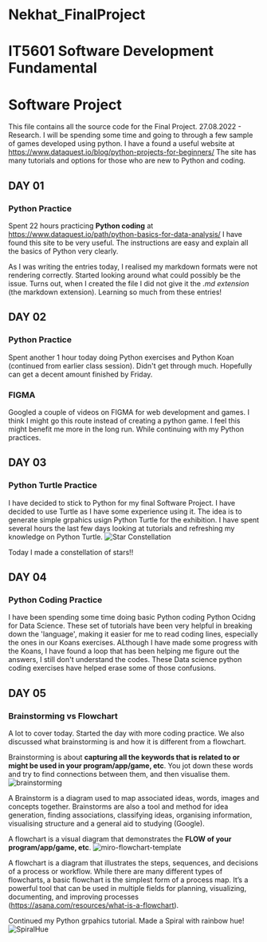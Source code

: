 # Nekhat_FinalProject

# IT5601 Software Development Fundamental
# Software Project

This file contains all the source code for the Final Project.
27.08.2022 - Research. I will be spending some time and going to through a few sample of games developed using python. 
I have a found a useful website at https://www.dataquest.io/blog/python-projects-for-beginners/
The site has many tutorials and options for those who are new to Python and coding.


## DAY 01
### Python Practice
Spent 22 hours practicing **Python coding** at https://www.dataquest.io/path/python-basics-for-data-analysis/
I have found this site to be very useful. The instructions are easy and explain all the basics of Python very clearly.

As I was writing the entries today, I realised my markdown formats were not rendering correctly. Started looking around what could possibly be the issue.
Turns out, when I created the file I did not give it the *.md extension* (the markdown extension). Learning so much from these entries!


## DAY 02
### Python Practice
Spent another 1 hour today doing Python exercises and Python Koan (continued from earlier class session). Didn't get through much. Hopefully can get a decent amount finished by Friday.

### FIGMA
Googled a couple of videos on FIGMA for web development and games. I think I might go this route instead of creating a python game. I feel this might benefit me more in the long run. While continuing with my Python practices.


## DAY 03
### Python Turtle Practice
I have decided to stick to Python for my final Software Project. I have decided to use Turtle as I have some experience using it. The idea is to generate simple grpahics usign Python Turtle for the exhibition. I have spent several hours the last few days looking at tutorials and refreshing my knowledge on Python Turtle.
![Star Constellation](https://user-images.githubusercontent.com/110507439/188983019-a594f9bc-c286-4306-8cee-d8f8b2256925.png)



Today I made a constellation of stars!!


## DAY 04
### Python Coding Practice
I have been spending some time doing basic Python coding Python Ocidng for Data Science. These set of tutorials have been very helpful in breaking down the 'language', making it easier for me to read coding lines, especially the ones in our Koans exercises. ALthough I have made some progress with the Koans, I have found a loop that has been helping me figure out the answers, I still don't understand the codes. These Data science python coding exercises have helped erase some of those confusions.


## DAY 05
### Brainstorming vs Flowchart
A lot to cover today. Started the day with more coding practice. We also discussed what brainstorming is and how it is different from a flowchart.

Brainstorming is about **capturing all the keywords that is related to or might be used in your program/app/game, etc**. You jot down these words and try to find connections between them, and then visualise them. 
![brainstorming](https://user-images.githubusercontent.com/110507439/189571601-bedc7d9e-39ab-4802-b26f-aefb8bcfceec.jpg)


A Brainstorm is a diagram used to map associated ideas, words, images and concepts together. Brainstorms are also a tool and method for idea generation, finding associations, classifying ideas, organising information, visualising structure and a general aid to studying (Google).

A flowchart is a visual diagram that demonstrates the **FLOW of your program/app/game, etc**. 
![miro-flowchart-template](https://user-images.githubusercontent.com/110507439/189572057-d1b6730a-07fb-4dfa-8dcd-127f2a96a943.png)

A flowchart is a diagram that illustrates the steps, sequences, and decisions of a process or workflow. While there are many different types of flowcharts, a basic flowchart is the simplest form of a process map. It’s a powerful tool that can be used in multiple fields for planning, visualizing, documenting, and improving processes (https://asana.com/resources/what-is-a-flowchart).

Continued my Python grpahics tutorial. Made a Spiral with rainbow hue!
![SpiralHue](https://user-images.githubusercontent.com/110507439/189631684-36ce51ba-9062-4a45-852f-cd3d54e70047.png)

